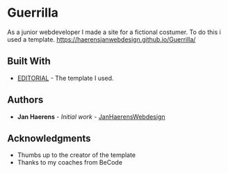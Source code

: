 # Guerrilla

As a junior webdeveloper I made a site for a fictional costumer. To do this i used a template.
https://haerensjanwebdesign.github.io/Guerrilla/


## Built With

* [EDITORIAL](https://html5up.net/editorial) - The template I used.


## Authors

* **Jan Haerens** - *Initial work* - [JanHaerensWebdesign](https://github.com/HaerensJanWebdesign/)


## Acknowledgments

* Thumbs up to the creator of the template
* Thanks to my coaches from BeCode
